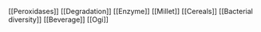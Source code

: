 [[Peroxidases]]
[[Degradation]]
[[Enzyme]]
[[Millet]]
[[Cereals]]
[[Bacterial diversity]]
[[Beverage]]
[[Ogi]]
